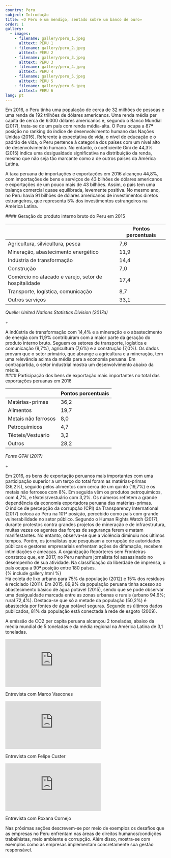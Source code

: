 ```yaml
---
country: Peru
subject: Introdução
title: «O Peru é um mendigo, sentado sobre um banco de ouro»
order: 1
gallery:
  - images:
    - filename: gallery/peru_1.jpeg
      alttext: PERU 1
    - filename: gallery/peru_2.jpeg
      alttext: PERU 2
    - filename: gallery/peru_3.jpeg
      alttext: PERU 3
    - filename: gallery/peru_4.jpeg
      alttext: PERU 4
    - filename: gallery/peru_5.jpeg
      alttext: PERU 5
    - filename: gallery/peru_6.jpeg
      alttext: PERU 6
lang: pt
---
```

<!-- Text mit Sidestory rechts -->
<div class="has-sidestories-right grid" markdown="1">

<div class="content" markdown="1">
Em 2016, o Peru tinha uma população de cerca de 32 milhões de pessoas e uma renda de 192 trilhões de dólares americanos. Uma renda média per capita de cerca de 6.000 dólares americanos e, segundo o Banco Mundial (2017), trata-se de um país com renda média-alta. O Peru ocupa a 87ª posição no ranking do índice de desenvolvimento humano das Nações Unidas (2016). Referente à expectativa de vida, o nível de educação e o padrão de vida, o Peru pertence à categoria dos países com um nível alto de desenvolvimento humano. No entanto, o coeficiente Gini de 44,3% (2015) indica uma desigualdade significativa na distribuição da renda, mesmo que não seja tão marcante como a de outros países da América Latina.

A taxa peruana de importações e exportações em 2016 alcançou 44,8%, com importações de bens e serviços de 43 bilhões de dólares americanos e exportações de um pouco mais de 43 bilhões. Assim, o país tem uma balança comercial quase equilibrada, levemente positiva. No mesmo ano, no Peru havia 91 bilhões de dólares americanos de investimentos diretos estrangeiros, que representa 5% dos investimentos estrangeiros na América Latina.
</div>

<div class="sidestory sidestory-right" markdown="1">
#### Geração do produto interno bruto do Peru em 2015

 &nbsp; | Pontos percentuais
 --- | ---
 Agricultura, silvicultura, pesca | 7,6
 Mineração, abastecimento energético | 11,9
 Indústria de transformação | 14,4
 Construção | 7,0
 Comércio no atacado e varejo, setor de hospitalidade | 17,4
 Transporte, logística, comunicação | 8,7
 Outros serviços | 33,1

_Quelle: United Nations Statistics Division (2017a)_
<p class="sidestory-toggle"><span>+</span></p>
</div>

<div class="overlay sidestory-right-content content">
<div class="ss-content" markdown="1">
A indústria de transformação com 14,4% e a mineração e o abastecimento de energia com 11,9% contribuíram com a maior parte da geração do produto interno bruto. Seguem os setores de transporte, logística e comunicação (8,7%), agricultura (7,6%) e a construção (7,0%). Os dados provam que o setor primário, que abrange a agricultura e a mineração, tem uma relevância acima da média para a economia peruana. Em contrapartida, o setor industrial mostra um desenvolvimento abaixo da média.
</div>
</div>

</div>


<!-- Text mit Sidestory links -->
<div class="has-sidestories-left grid" markdown="1">

<div class="sidestory sidestory-left" markdown="1">
#### Participação dos bens de exportação mais importantes no total das exportações peruanas em 2016

 &nbsp; | Pontos porcentuais
--- | ---
Matérias-primas | 36,2
Alimentos | 19,7
Metais não ferrosos | 8,0
Petroquímicos | 4,7
Têxteis/Vestuário | 3,2
Outros | 28,2

_Fonte GTAI (2017)_

<p class="sidestory-toggle"><span>+</span></p>
</div>

<div class="overlay sidestory-left-content content">
<div class="ss-content" markdown="1">
Em 2016, os bens de exportação peruanos mais importantes com uma participação superior a um terço do total foram as matérias-primas (36,2%), seguido pelos alimentos com cerca de um quinto (19,7%) e os metais não ferrosos com 8%. Em seguida vêm os produtos petroquímicos, com 4,7%, e têxteis/vestuário com 3,2%. Os números refletem a grande dependência da economia exportadora peruana das matérias-primas.
</div>
</div>

<div class="content" markdown="1">
O índice de percepção da corrupção (CPI) da Transparency International (2017) coloca ao Peru na 101ª posição, percebido como país com grande vulnerabilidade no setor público. Segundo o Human Rights Watch (2017), durante protestos contra grandes projetos de mineração e de infraestrutura, muitas vezes os agentes das forças de segurança ferem e matam manifestantes. No entanto, observa-se que a violência diminuiu nos últimos tempos. Porém, os jornalistas que pesquisam a corrupção de autoridades públicas e gestores empresariais enfrentam ações de difamação, recebem intimidações e ameaças. A organização Repórteres sem Fronteiras constatou que, em 2017, no Peru nenhum jornalista foi assassinado no desempenho de sua atividade. Na classificação da liberdade de imprensa, o país ocupa a 90ª posição entre 180 países.
</div>

</div>


<div class="media-wrapper">
{% include gallery.html %}
</div>

<div class="content" markdown="1">
Há coleta de lixo urbano para 75% da população (2012) e 15% dos resíduos é reciclado (2011). Em 2015, 89,9% da população peruana tinha acesso ao abastecimento básico de água potável (2015), sendo que se pode observar uma desigualdade marcada entre as zonas urbanas e rurais (urbano 94,6%; rural 72,4%). Destaca-se que só a metade da população (50,2%) é abastecida por fontes de água potável seguras. Segundo os últimos dados publicados, 81% da população está conectada à rede de esgoto (2009).

A emissão de CO2 per capita peruana alcançou 2 toneladas, abaixo da média mundial de 5 toneladas e da média regional na América Latina de 3,1 toneladas.
</div>

<div class="media-wrapper country-videos">
	<div class="country-video">
		<iframe src="https://tube.switch.ch/embed/b2e0a807" frameborder="0" webkitallowfullscreen mozallowfullscreen allowfullscreen></iframe>
		<p>Entrevista com Marco Vascones</p>
	</div>
	<div class="country-video">
		<iframe src="https://tube.switch.ch/embed/593fd3b5" frameborder="0" webkitallowfullscreen mozallowfullscreen allowfullscreen></iframe>
		<p>Entrevista com Felipe Custer</p>
	</div>
	<div class="country-video">
		<iframe src="https://tube.switch.ch/embed/851f4623" frameborder="0" webkitallowfullscreen mozallowfullscreen allowfullscreen></iframe>
		<p>Entrevista com Roxana Cornejo</p>
	</div>
</div>

<div class="content" markdown="1">
Nas próximas seções descrevem-se por meio de exemplos os desafios que as empresas no Peru enfrentam nas áreas de direitos humanos/condições trabalhistas, meio ambiente e corrupção. Além disso, mostra-se com exemplos como as empresas implementam concretamente sua gestão responsável.
</div>

